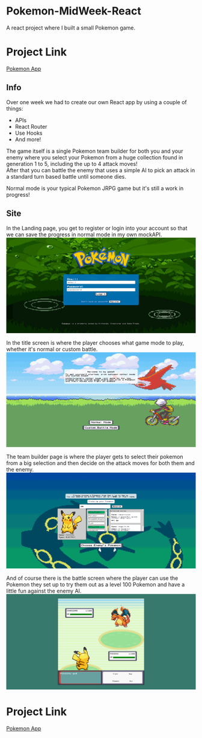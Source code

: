 # Pokemon-MidWeek-React
A react project where I built a small Pokemon game.

# Project Link
[Pokemon App](https://claudeni-pokemon.netlify.app/)

## Info
Over one week we had to create our own React app by using a couple of things:
- APIs
- React Router
- Use Hooks
- And more!

The game itself is a single Pokemon team builder for both you and your enemy where you select your Pokemon from a huge collection found in generation 1 to 5, including the up to 4 attack moves!  
After that you can battle the enemy that uses a simple AI to pick an attack in a standard turn based battle until someone dies.  
  
Normal mode is your typical Pokemon JRPG game but it's still a work in progress!

## Site
  
In the Landing page, you get to register or login into your account so that we can save the progress in normal mode in my own mockAPI.
![Home Page](https://github.com/ClaudeNi/Pokemon-MidWeek-React/blob/main/README%20files/homepage.png)
  
In the title screen is where the player chooses what game mode to play, whether it's normal or custom battle.
![Title Screen](https://github.com/ClaudeNi/Pokemon-MidWeek-React/blob/main/README%20files/titlescreen.png)
  
The team builder page is where the player gets to select their pokemon from a big selection and then decide on the attack moves for both them and the enemy.
![Team Builder Page](https://github.com/ClaudeNi/Pokemon-MidWeek-React/blob/main/README%20files/pokemonpage.png)
  
And of course there is the battle screen where the player can use the Pokemon they set up to try them out as a level 100 Pokemon and have a little fun against the enemy AI.
![Battle Screen](https://github.com/ClaudeNi/Pokemon-MidWeek-React/blob/main/README%20files/battlepage.png)

# Project Link
[Pokemon App](https://claudeni-pokemon.netlify.app/)
